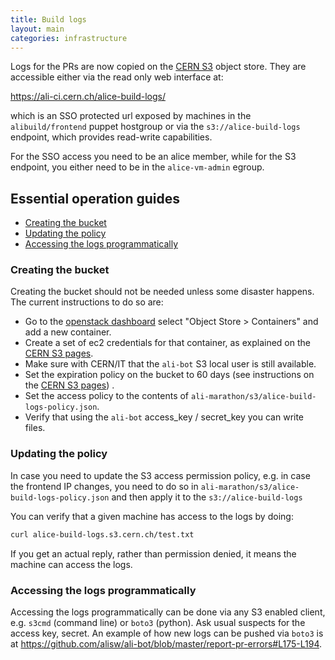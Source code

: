 ```yaml
---
title: Build logs
layout: main
categories: infrastructure
---
```


Logs for the PRs are now copied on the [CERN S3](https://clouddocs.web.cern.ch/object_store/index.html) object store.
They are accessible either via the read only web interface at:

<https://ali-ci.cern.ch/alice-build-logs/>

which is an SSO protected url exposed by machines in the `alibuild/frontend` puppet hostgroup or via the
`s3://alice-build-logs` endpoint, which provides read-write capabilities.

For the SSO access you need to be an alice member, while for the S3 endpoint, you either need to be in the `alice-vm-admin`
egroup.

## Essential operation guides

* [Creating the bucket](#creating-the-bucket)
* [Updating the policy](#updating-the-policy)
* [Accessing the logs programmatically](#accessing-the-logs-programmatically)

### Creating the bucket

Creating the bucket should not be needed unless some disaster happens. The current instructions to do so are:

* Go to the [openstack dashboard](https://openstack.cern.ch) select "Object Store > Containers" and add a new container.
* Create a set of ec2 credentials for that container, as explained on the [CERN S3 pages][clouddocs].
* Make sure with CERN/IT that the `ali-bot` S3 local user is still available.
* Set the expiration policy on the bucket to 60 days (see instructions on the [CERN S3 pages][clouddocs]) .
* Set the access policy to the contents of `ali-marathon/s3/alice-build-logs-policy.json`.
* Verify that using the `ali-bot` access_key / secret_key you can write files.

### Updating the policy

In case you need to update the S3 access permission policy, e.g. in case the frontend IP changes, you need to do so in `ali-marathon/s3/alice-build-logs-policy.json` and then apply it to the `s3://alice-build-logs`

[clouddocs]: https://clouddocs.web.cern.ch/

You can verify that a given machine has access to the logs by doing:

```bash
curl alice-build-logs.s3.cern.ch/test.txt
```

If you get an actual reply, rather than permission denied, it means the machine can access the logs.

### Accessing the logs programmatically

Accessing the logs programmatically can be done via any S3 enabled client, e.g. `s3cmd` (command line) or `boto3` (python). Ask usual suspects for the access key, secret. An example of how new logs can be pushed via `boto3` is at <https://github.com/alisw/ali-bot/blob/master/report-pr-errors#L175-L194>.
